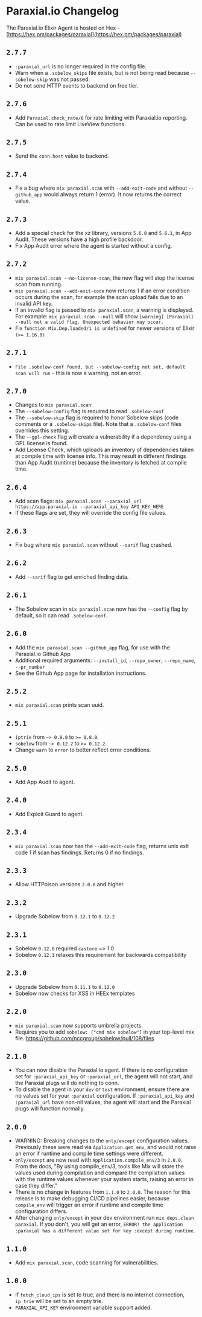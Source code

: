 # Paraxial.io Changelog

The Paraxial.io Elixir Agent is hosted on Hex - [https://hex.pm/packages/paraxial](https://hex.pm/packages/paraxial)

## `2.7.7`
- `:paraxial_url` is no longer required in the config file.
- Warn when a `.sobelow_skips` file exists, but is not being read because `--sobelow-skip` was not passed.
- Do not send HTTP events to backend on free tier. 

## `2.7.6`
- Add `Paraxial.check_rate/6` for rate limiting with Paraxial.io reporting. Can be used to rate limit LiveView functions. 

## `2.7.5`
- Send the `conn.host` value to backend.

## `2.7.4`
- Fix a bug where `mix paraxial.scan` with `--add-exit-code` and without `--github_app` would always return 1 (error). It now returns the correct value.

## `2.7.3`
- Add a special check for the xz library, versions `5.6.0` and `5.6.1`, in App Audit. These versions have a high profile backdoor. 
- Fix App Audit error where the agent is started without a config. 

## `2.7.2`

- `mix paraxial.scan --no-license-scan`, the new flag will stop the license scan from running. 
- `mix paraxial.scan --add-exit-code` now returns 1 if an error condition occurs during the scan, for example the scan upload fails due to an invalid API key.
- If an invalid flag is passed to `mix paraxial.scan`, a warning is displayed. For example: `mix paraxial.scan --null` will show `[warning] [Paraxial] --null not a valid flag. Unexpected behavior may occur.`
- Fix `function Mix.Dep.loaded/1 is undefined` for newer versions of Elixir `(>= 1.16.0)`


## `2.7.1`
- `File .sobelow-conf found, but --sobelow-config not set, default scan will run` - this is now a warning, not an error. 

## `2.7.0`

- Changes to `mix paraxial.scan`:
- The `--sobelow-config` flag is required to read `.sobelow-conf`
- The `--sobelow-skip` flag is required to honor Sobelow skips (code comments or a `.sobelow-skips` file). Note that a `.sobelow-conf` files overrides this setting.
- The `--gpl-check` flag will create a vulnerability if a dependency using a GPL license is found.
- Add License Check, which uploads an inventory of dependencies taken at compile time with license info. This may result in different findings than App Audit (runtime) because the inventory is fetched at compile time. 

## `2.6.4`

- Add scan flags: `mix paraxial.scan --paraxial_url https://app.paraxial.io --paraxial_api_key API_KEY_HERE`
- If these flags are set, they will override the config file values.

## `2.6.3`
- Fix bug where `mix paraxial.scan` without `--sarif` flag crashed. 

## `2.6.2`
- Add `--sarif` flag to get enriched finding data.

## `2.6.1`
- The Sobelow scan in `mix paraxial.scan` now has the `--config` flag by default, so it can read `.sobelow-conf`.

## `2.6.0`

- Add the `mix paraxial.scan --github_app` flag, for use with the Paraxial.io Github App
- Additional required arguments: `--install_id`, `--repo_owner`, `--repo_name`, `--pr_number`
- See the Github App page for installation instructions.

## `2.5.2`
- `mix paraxial.scan` prints scan uuid.

## `2.5.1`

- `iptrie` from `~> 0.8.0` to `>= 0.8.0`.
- `sobelow` from `~> 0.12.2` to `>= 0.12.2`.
- Change `warn` to `error` to better reflect error conditions.

## `2.5.0` 

- Add App Audit to agent. 

## `2.4.0` 

- Add Exploit Guard to agent.

## `2.3.4`

- `mix paraxial.scan` now has the `--add-exit-code` flag, returns unix exit code 1 if scan has findings. Returns 0 if no findings. 

## `2.3.3`

- Allow HTTPoison versions `2.0.0` and higher

## `2.3.2`

- Upgrade Sobelow from `0.12.1` to `0.12.2`

## `2.3.1`

- Sobelow `0.12.0` required `castore` ~> 1.0
- Sobelow `0.12.1` relaxes this requirement for backwards compatibility

## `2.3.0`

- Upgrade Sobelow from `0.11.1` to `0.12.0`
- Sobelow now checks for XSS in HEEx templates

## `2.2.0`

- `mix paraxial.scan` now supports umbrella projects. 
- Requires you to add `sobelow: ["cmd mix sobelow"]` in your top-level mix file. https://github.com/nccgroup/sobelow/pull/108/files

## `2.1.0`

- You can now disable the Paraxial.io agent. If there is no configuration set for `:paraxial_api_key` or `:paraxial_url`, the agent will not start, and the Paraxial plugs will do nothing to conn. 
- To disable the agent in your `dev` or `test` environment, ensure there are no values set for your `:paraxial` configuration. If `:paraxial_api_key` and `:paraxial_url` have non-nil values, the agent will start and the Paraxial plugs will function normally. 

## `2.0.0`

- WARNING: Breaking changes to the `only/except` configuration values. Previously these were read via `Application.get_env`, and would not raise an error if runtime and compile time settings were different. 
- `only/except` are now read with `Application.compile_env/3` in `2.0.0`. From the docs, "By using compile_env/3, tools like Mix will store the values used during compilation and compare the compilation values with the runtime values whenever your system starts, raising an error in case they differ."
- There is no change in features from `1.1.0` to `2.0.0`. The reason for this release is to make debugging CI/CD pipelines easier, because `compile_env` will trigger an error if runtime and compile time configuration differs. 
- After changing `only/except` in your dev environment run `mix deps.clean paraxial`. If you don't, you will get an error, `ERROR! the application :paraxial has a different value set for key :except during runtime`.

## `1.1.0`

- Add `mix paraxial.scan`, code scanning for vulnerabilities. 

## `1.0.0`

- If `fetch_cloud_ips` is set to true, and there is no internet connection, `ip_trie` will be set to an empty trie. 
- `PARAXIAL_API_KEY` environment variable support added. 